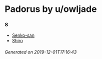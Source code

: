# Padorus by u/owljade

### S
* [Senko-san](https://github.com/shadow578/Project-Padoru/blob/master/table-of-contents/characters/Senkosan.md)
* [Shiro](https://github.com/shadow578/Project-Padoru/blob/master/table-of-contents/characters/Shiro.md)

###### Generated on 2019-12-01T17:16:43

